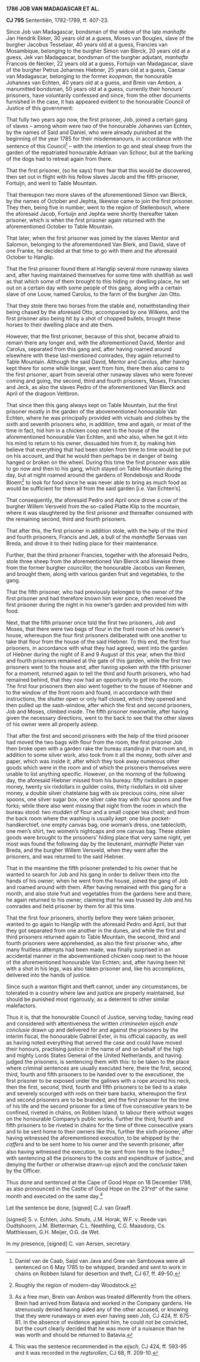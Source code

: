 **1786 JOB VAN MADAGASCAR ET AL.**

**CJ 795** Sententiën, 1782-1789, ff. 407-23.

Since Job van Madagascar, bondsman of the widow of the late *manhafte*
Jan Hendrik Ekker, 30 years old at a guess, Moses van Bougies, slave of
the burgher Jacobus Tesselaar, 40 years old at a guess, Francies van
Mosambique, belonging to the burgher Simon van Blerck, 20 years old at a
guess, Jek van Madagascar, bondsman of the burgher adjutant, *manhafte*
Francois de Necker, 22 years old at a guess, Fortuijn van Madagascar,
slave of the burgher Petrus Johannes Hiebner, 25 years old at a guess,
Caesar van Madagascar, belonging to the former *koopman*, the honourable
Johannes van Echten, 40 years old at a guess, and Brein van Ambon, a
manumitted bondsman, 50 years old at a guess, currently their honours’
prisoners, have voluntarily confessed and since, from the other
documents furnished in the case, it has appeared evident to the
honourable Council of Justice of this government:

That fully two years ago now, the first prisoner, Job, joined a certain
gang of slaves – among whom were two of the honourable Johannes van
Echten, by the names of Said and Daniel, who were already punished at
the beginning of the year 1785 for their misdemeanours, in accordance
with the sentence of this Council[^1] – with the intention to go and
steal sheep from the garden of the repatriated honourable Adriaan van
Schoor, but at the barking of the dogs had to retreat again from there.

That the first prisoner, (so he says) from fear that this would be
discovered, then set out in flight with his fellow slaves Jacob and the
fifth prisoner, Fortuijn, and went to Table Mountain.

That thereupon two more slaves of the aforementioned Simon van Blerck,
by the names of October and Jephta, likewise came to join the first
prisoner. They then, being five in number, went to the region of
Stellenbosch, where the aforesaid Jacob, Fortuijn and Jephta were
shortly thereafter taken prisoner, which is when the first prisoner
again returned with the aforementioned October to Table Mountain.

That later, when the first prisoner was joined by the slaves Mentor and
Salomon, belonging to the aforementioned Van Blerk, and David, slave of
one Franke, he decided at that time to go with them and the aforesaid
October to Hanglip.

That the first prisoner found there at Hanglip several more runaway
slaves and, after having maintained themselves for some time with
shellfish as well as that which some of them brought to this hiding or
dwelling place, he set out on a certain day with some people of this
gang, along with a certain slave of one Louw, named Carolus, to the farm
of the burgher Jan Otto.

That they stole there two horses from the stable and, notwithstanding
their being chased by the aforesaid Otto, accompanied by one Wilkens,
and the first prisoner also being hit by a shot of chopped bullets,
brought these horses to their dwelling place and ate them.

However, that the first prisoner, because of this shot, became afraid to
remain there any longer and, with the aforementioned David, Mentor and
Carolus, separated from this gang and, after having roamed around
elsewhere with these last-mentioned comrades, they again returned to
Table Mountain. Although the said David, Mentor and Carolus, after
having kept there for some while longer, went from him, there then also
came to the first prisoner, apart from several other runaway slaves who
were forever coming and going, the second, third and fourth prisoners,
Moses, Francies and Jeck, as also the slaves Pedro of the aforementioned
Van Blerck and April of the dragoon Veltbron.

That since then this gang always kept on Table Mountain, but the first
prisoner mostly in the garden of the abovementioned honourable Van
Echten, where he was principally provided with victuals and clothes by
the sixth and seventh prisoners who, in addition, time and again, or
most of the time in fact, hid him in a chicken coop next to the house of
the aforementioned honourable Van Echten, and who also, when he got it
into his mind to return to his owner, dissuaded him from it, by making
him believe that everything that had been stolen from time to time would
be put on his account, and that he would then perhaps be in danger of
being hanged or broken on the wheel. During this time the first prisoner
was able to go now and then to his gang, which stayed on Table Mountain
during the day, but at night roamed around the gardens of Rondebosje and
Roode Bloem[^2] to look for food since he was never able to bring as
much food as would be sufficient for them all from the said garden
\[i.e. Van Echten’s\].

That consequently, the aforesaid Pedro and April once drove a cow of the
burgher Willem Versveld from the so-called Platte Klip to the mountain,
where it was slaughtered by the first prisoner and thereafter consumed
with the remaining second, third and fourth prisoners.

That after this, the first prisoner in addition stole, with the help of
the third and fourth prisoners, Francis and Jek, a bull of the
*manhafte* Servaas van Breda, and drove it to their hiding place for
their maintenance.

Further, that the third prisoner Francies, together with the aforesaid
Pedro, stole three sheep from the aforementioned Van Blerck and likewise
three from the former burgher councillor, the honourable Jacobus van
Reenen, and brought them, along with various garden fruit and
vegetables, to the gang.

That the fifth prisoner, who had previously belonged to the owner of the
first prisoner and had therefore known him ever since, often received
the first prisoner during the night in his owner’s garden and provided
him with food.

Next, that the fifth prisoner once told the first two prisoners, Job and
Moses, that there were two bags of flour in the front room of his
owner’s house, whereupon the four first prisoners deliberated with one
another to take that flour from the house of the said Hiebner. To this
end, the first four prisoners, in accordance with what they had agreed,
went into the garden of Hiebner during the night of 8 and 9 August of
this year, when the third and fourth prisoners remained at the gate of
this garden, while the first two prisoners went to the house and, after
having spoken with the fifth prisoner for a moment, returned again to
tell the third and fourth prisoners, who had remained behind, that they
now had an opportunity to get into the room. The first four prisoners
then also went together to the house of Hiebner and to the window of the
front room and found, in accordance with their instructions, the shutter
open or only half closed, which they opened and then pulled up the
sash-window, after which the first and second prisoners, Job and Moses,
climbed inside. The fifth prisoner meanwhile, after having given the
necessary directions, went to the back to see that the other slaves of
his owner were all properly asleep.

That after the first and second prisoners with the help of the third
prisoner had moved the two bags with flour from the room, the first
prisoner Job then broke open with a garden rake the bureau standing in
that room and, in addition to some silver work, also took from it all
the money, both silver and paper, which was inside it; after which they
took away numerous other goods which were in the room and of which the
prisoners themselves were unable to list anything specific. However, on
the morning of the following day, the aforesaid Hiebner missed from his
bureau: fifty rixdollars in paper money, twenty six rixdollars in
guilder coins, thirty rixdollars in old silver money, a double silver
chatelaine bag with six precious coins, nine silver spoons, one silver
sugar box, one silver cake tray with four spoons and five forks; while
there also went missing that night from the room in which the bureau
stood: two *mudden* of flour and a small copper tea chest; and from the
back room where the washing is usually kept: one blue
pocket-handkerchief, one empty canvas bag, one woman’s dress, one
tablecloth, one men’s shirt, two women’s nightcaps and one canvas bag.
These stolen goods were brought to the prisoners’ hiding place that very
same night, yet most was found the following day by the lieutenant,
*manhafte* Pieter van Breda, and the burgher Willem Versveld, when they
went after the prisoners, and was returned to the said Hiebner.

That in the meantime the fifth prisoner pretended to his owner that he
wanted to search for Job and his gang in order to deliver them into the
hands of his owner; when he went from the house, joined the gang of Job
and roamed around with them. After having remained with this gang for a
month, and also stole fruit and vegetables from the gardens here and
there, he again returned to his owner, claiming that he was trussed by
Job and his comrades and held prisoner by them for all this time.

That the first four prisoners, shortly before they were taken prisoner,
wanted to go again to Hanglip with the aforesaid Pedro and April, but
that they got separated from one another in the dunes, and while the
first and third prisoners returned again to Table Mountain, the second,
third and fourth prisoners were apprehended, as also the first prisoner
who, after many fruitless attempts had been made, was finally surprised
in an accidental manner in the abovementioned chicken coop next to the
house of the aforementioned honourable Van Echten; and, after having
been hit with a shot in his legs, was also taken prisoner and, like his
accomplices, delivered into the hands of justice.

Since such a wanton flight and theft cannot, under any circumstances, be
tolerated in a country where law and justice are properly maintained,
but should be punished most rigorously, as a deterrent to other similar
malefactors.

Thus it is, that the honourable Council of Justice, serving today,
having read and considered with attentiveness the written *crimineelen
eijsch ende conclusie* drawn up and delivered for and against the
prisoners by the interim fiscal, the honourable Gabriel Exter, in his
official capacity, as well as having noted everything that served the
case and could have moved their honours, practising justice in the name
of and on behalf of the high and mighty Lords States General of the
United Netherlands, and having judged the prisoners, is sentencing them
with this: to be taken to the place where criminal sentences are usually
executed here, there the first, second, third, fourth and fifth
prisoners to be handed over to the executioner, the first prisoner to be
exposed under the gallows with a rope around his neck, then the first,
second, third, fourth and fifth prisoners to be tied to a stake and
severely scourged with rods on their bare backs, whereupon the first and
second prisoners are to be branded, and the first prisoner for the time
of his life and the second prisoner for a time of five consecutive years
to be confined, riveted in chains, on Robben Island, to labour there
without wages on the honourable Company’s public works. Further the
third, fourth and fifth prisoners to be riveted in chains for the time
of three consecutive years and to be sent home to their owners like
this, further the sixth prisoner, after having witnessed the
aforementioned execution, to be whipped by the *caffers* and to be sent
home to his owner and the seventh prisoner, after also having witnessed
the execution, to be sent from here to the Indies;[^3] with sentencing
all the prisoners to the costs and expenditure of justice, and denying
the further or otherwise drawn-up *eijsch* and the *conclusie* taken by
the Officer.

Thus done and sentenced at the Cape of Good Hope on 18 December 1786, as
also pronounced in the Castle of Good Hope on the 23^rd^ of the same
month and executed on the same day.[^4]

Let the sentence be done, \[signed\] C.J. van Graaff.

\[signed\] S. v. Echten, Johs. Smuts, J.M. Horak, W.F. v. Reede van
Oudtshoorn, J.M. Bletterman, C.L. Neethling, C.G. Maasdorp, Cs.
Matthiessen, G.H. Meijer, O.G. de Wet.

In my presence, \[signed\] C. van Aersen, secretary.

[^1]: Daniel van de Caab, Saijd van Java and Gree van Sambouwa were all
    sentenced on 6 May 1785 to be whipped, branded and sent to work in
    chains on Robben Island for desertion and theft, CJ 67, ff. 49-50.

[^2]: Roughly the region of modern-day Woodstock.

[^3]: As a free man, Brein van Ambon was treated differently from the
    others. Brein had arrived from Batavia and worked in the Company
    gardens. He strenuously denied having aided any of the other
    accused, or knowing that they were runaways or even ever having seen
    Job, CJ 424, ff. 675-81. In the absence of evidence against him, he
    could not be convicted, but the court clearly decided that he was
    more of a nuisance than he was worth and should be returned to
    Batavia.

[^4]: This was the sentence recommended in the *eijsch*, CJ 424, ff.
    593-95 and it was recorded in the *regtsrollen*, CJ 68, ff. 209-10.

